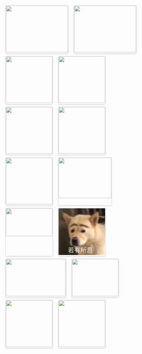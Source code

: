 <div style="max-width: 100%; margin: 0px auto; padding-top: 10px; display: flex; flex-wrap: wrap;">
    <div style="margin: 0px 10px 10px;box-shadow: rgba(0, 0, 0, 0.117647) 0px 1px 6px, rgba(0, 0, 0, 0.117647) 0px 1px 4px;">
        <img src="/imgs/meme/yIP2aBAOdxvwuTf.gif" width="200" height="150">
    </div>
    <div style="margin: 0px 10px 10px;box-shadow: rgba(0, 0, 0, 0.117647) 0px 1px 6px, rgba(0, 0, 0, 0.117647) 0px 1px 4px;">
        <img src="/imgs/meme/63CGQJXMrAoBd8N.gif" width="200" height="150">
    </div>
    <div style="margin: 0px 10px 10px;box-shadow: rgba(0, 0, 0, 0.117647) 0px 1px 6px, rgba(0, 0, 0, 0.117647) 0px 1px 4px;">
        <img src="/imgs/meme/C9brmDekhMtKZSE.gif" width="150" height="150">
    </div>
    <div style="margin: 0px 10px 10px;box-shadow: rgba(0, 0, 0, 0.117647) 0px 1px 6px, rgba(0, 0, 0, 0.117647) 0px 1px 4px;">
        <img src="/imgs/meme/CGoE1RwIctJp2eX.jpg" width="150" height="150">
    </div>
    <div style="margin: 0px 10px 10px;box-shadow: rgba(0, 0, 0, 0.117647) 0px 1px 6px, rgba(0, 0, 0, 0.117647) 0px 1px 4px;">
        <img src="/imgs/meme/YqtBlCJom5VEK3k.jpg" width="150" height="150">
    </div>
    <div style="margin: 0px 10px 10px;box-shadow: rgba(0, 0, 0, 0.117647) 0px 1px 6px, rgba(0, 0, 0, 0.117647) 0px 1px 4px;">
        <img src="/imgs/meme/ok.jpg" width="150" height="150">
    </div>
    <div style="margin: 0px 10px 10px;box-shadow: rgba(0, 0, 0, 0.117647) 0px 1px 6px, rgba(0, 0, 0, 0.117647) 0px 1px 4px;">
        <img src="/imgs/meme/ojbk.jpg" width="150" height="150">
    </div>   
    <div style="margin: 0px 10px 10px;box-shadow: rgba(0, 0, 0, 0.117647) 0px 1px 6px, rgba(0, 0, 0, 0.117647) 0px 1px 4px;">
        <img src="/imgs/meme/F2392CE3AAF526CDA3F80BFA5E38846A.png" width="170" height="130">
    </div>
    <div style="margin: 0px 10px 10px;box-shadow: rgba(0, 0, 0, 0.117647) 0px 1px 6px, rgba(0, 0, 0, 0.117647) 0px 1px 4px;">
        <img src="/imgs/meme/wbzd.png" width="150" height="90">
    </div>
    <div style="margin: 0px 10px 10px;box-shadow: rgba(0, 0, 0, 0.117647) 0px 1px 6px, rgba(0, 0, 0, 0.117647) 0px 1px 4px;">
        <img src="/imgs/meme/dog.jpg" width="150" height="150">
    </div>
    <div style="margin: 0px 10px 10px;box-shadow: rgba(0, 0, 0, 0.117647) 0px 1px 6px, rgba(0, 0, 0, 0.117647) 0px 1px 4px;">
        <img src="/imgs/meme/kaiche.jpg" width="193" height="120">
    </div>
    <div style="margin: 0px 10px 10px;box-shadow: rgba(0, 0, 0, 0.117647) 0px 1px 6px, rgba(0, 0, 0, 0.117647) 0px 1px 4px;">
        <img src="/imgs/meme/chifan.jpg" width="150" height="120">
    </div>
    <div style="margin: 0px 10px 10px;box-shadow: rgba(0, 0, 0, 0.117647) 0px 1px 6px, rgba(0, 0, 0, 0.117647) 0px 1px 4px;">
        <img src="/imgs/meme/wjjbj.gif" width="150" height="150">
    </div>
    <div style="margin: 0px 10px 10px;box-shadow: rgba(0, 0, 0, 0.117647) 0px 1px 6px, rgba(0, 0, 0, 0.117647) 0px 1px 4px;">
        <img src="/imgs/meme/wj.jpg" width="150" height="150">
    </div>
</div>

